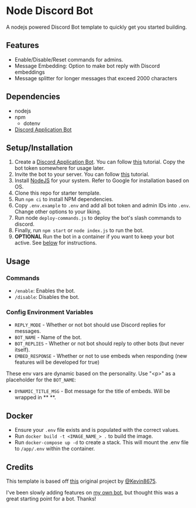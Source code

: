 # Node Discord Bot
A nodejs powered Discord Bot template to quickly get you started building.

## Features
* Enable/Disable/Reset commands for admins.
* Message Embedding: Option to make bot reply with Discord embeddings
* Message splitter for longer messages that exceed 2000 characters


## Dependencies
* nodejs
* npm
   * dotenv
* [Discord Application Bot](https://discord.com/developers/applications/)

## Setup/Installation
1. Create a [Discord Application Bot](https://discord.com/developers/applications/). You can follow [this](https://discordjs.guide/preparations/setting-up-a-bot-application.html#creating-your-bot) tutorial. Copy the bot token somewhere for usage later.
2. Invite the bot to your server. You can follow [this](https://discordjs.guide/preparations/adding-your-bot-to-servers.html) tutorial.
3. Install [NodeJS](https://nodejs.org/) for your system. Refer to Google for installation based on OS.
4. Clone this repo for starter template.
1. Run `npm ci` to install NPM dependencies.
2.  Copy `.env.example` to `.env` and add all bot token and admin IDs into `.env`. Change other options to your liking.
3.  Run node `deploy-commands.js` to deploy the bot's slash commands to discord.
4.  Finally, run `npm start` or `node index.js` to run the bot.
5.  **OPTIONAL** Run the bot in a container if you want to keep your bot active. See [below](#docker) for instructions.

## Usage

### Commands
- `/enable`: Enables the bot.
- `/disable`: Disables the bot.
### Config Environment Variables

- `REPLY_MODE` - Whether or not bot should use Discord replies for messages.
- `BOT_NAME` - Name of the bot.
- `BOT_REPLIES` - Whether or not bot should reply to other bots (but never itself).
- `EMBED_RESPONSE` - Whether or not to use embeds when responding (new features will be developed for true)

These env vars are dynamic based on the personality. Use "\<p>" as a placeholder for the `BOT_NAME`:
- `DYNAMIC_TITLE_MSG` - Bot message for the title of embeds. Will be wrapped in \*\* \*\*.

## Docker
- Ensure your `.env` file exists and is populated with the correct values.
- Run `docker build -t <IMAGE_NAME_> .` to build the image.
- Run `docker-compose up -d` to create a stack. This will mount the .env file to `/app/.env` within the container.

## Credits

This template is based off [this](https://github.com/Kevin8675/ChatGPT-Discord-Bot) original project by [@Kevin8675](https://github.com/Kevin8675). 

I've been slowly adding features on [my own bot](https://github.com/JrdnRgrs/gpt-discord-bot), but thought this was a great starting point for a bot. Thanks!